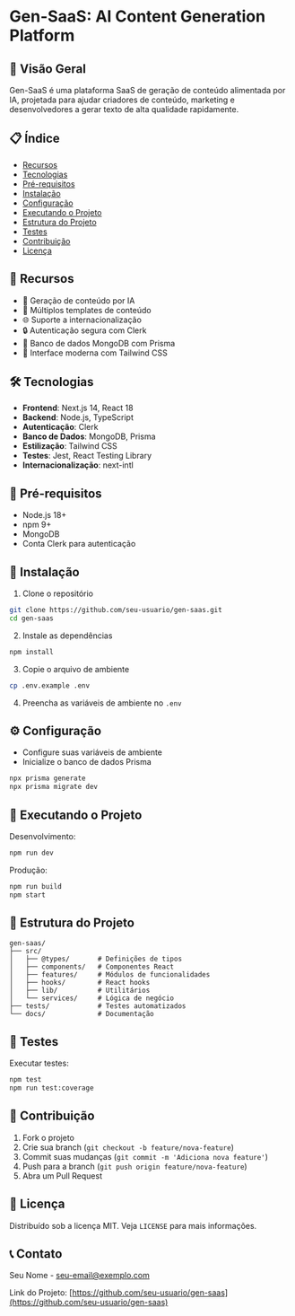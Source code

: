 # Gen-SaaS: AI Content Generation Platform

## 🚀 Visão Geral

Gen-SaaS é uma plataforma SaaS de geração de conteúdo alimentada por IA, projetada para ajudar criadores de conteúdo, marketing e desenvolvedores a gerar texto de alta qualidade rapidamente.

## 📋 Índice

- [Recursos](#recursos)
- [Tecnologias](#tecnologias)
- [Pré-requisitos](#pré-requisitos)
- [Instalação](#instalação)
- [Configuração](#configuração)
- [Executando o Projeto](#executando-o-projeto)
- [Estrutura do Projeto](#estrutura-do-projeto)
- [Testes](#testes)
- [Contribuição](#contribuição)
- [Licença](#licença)

## 🌟 Recursos

- 🤖 Geração de conteúdo por IA
- 📝 Múltiplos templates de conteúdo
- 🌐 Suporte a internacionalização
- 🔒 Autenticação segura com Clerk
- 💾 Banco de dados MongoDB com Prisma
- 🎨 Interface moderna com Tailwind CSS

## 🛠 Tecnologias

- **Frontend**: Next.js 14, React 18
- **Backend**: Node.js, TypeScript
- **Autenticação**: Clerk
- **Banco de Dados**: MongoDB, Prisma
- **Estilização**: Tailwind CSS
- **Testes**: Jest, React Testing Library
- **Internacionalização**: next-intl

## 🔧 Pré-requisitos

- Node.js 18+
- npm 9+
- MongoDB
- Conta Clerk para autenticação

## 🚧 Instalação

1. Clone o repositório
```bash
git clone https://github.com/seu-usuario/gen-saas.git
cd gen-saas
```

2. Instale as dependências
```bash
npm install
```

3. Copie o arquivo de ambiente
```bash
cp .env.example .env
```

4. Preencha as variáveis de ambiente no `.env`

## ⚙️ Configuração

- Configure suas variáveis de ambiente
- Inicialize o banco de dados Prisma
```bash
npx prisma generate
npx prisma migrate dev
```

## 🏃 Executando o Projeto

Desenvolvimento:
```bash
npm run dev
```

Produção:
```bash
npm run build
npm start
```

## 📂 Estrutura do Projeto

```
gen-saas/
├── src/
│   ├── @types/       # Definições de tipos
│   ├── components/   # Componentes React
│   ├── features/     # Módulos de funcionalidades
│   ├── hooks/        # React hooks
│   ├── lib/          # Utilitários
│   └── services/     # Lógica de negócio
├── tests/            # Testes automatizados
└── docs/             # Documentação
```

## 🧪 Testes

Executar testes:
```bash
npm test
npm run test:coverage
```

## 🤝 Contribuição

1. Fork o projeto
2. Crie sua branch (`git checkout -b feature/nova-feature`)
3. Commit suas mudanças (`git commit -m 'Adiciona nova feature'`)
4. Push para a branch (`git push origin feature/nova-feature`)
5. Abra um Pull Request

## 📄 Licença

Distribuído sob a licença MIT. Veja `LICENSE` para mais informações.

## 📞 Contato

Seu Nome - seu-email@exemplo.com

Link do Projeto: [https://github.com/seu-usuario/gen-saas](https://github.com/seu-usuario/gen-saas)
